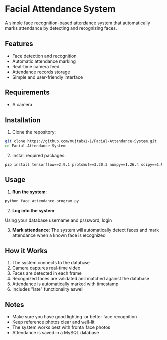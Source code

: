 # Facial Attendance System

A simple face recognition-based attendance system that automatically marks attendance by detecting and recognizing faces.

## Features

- Face detection and recognition
- Automatic attendance marking
- Real-time camera feed
- Attendance records storage
- Simple and user-friendly interface

## Requirements
- A camera

## Installation

1. Clone the repository:
```bash
git clone https://github.com/mujtaba1-1/Facial-Attendance-System.git
cd Facial-Attendance-System
```

2. Install required packages:
```bash
pip install tensorflow==2.9.1 protobuf==3.20.3 numpy==1.26.4 scipy==1.9.3 opencv-python Pillow mtcnn
```

## Usage

1. **Run the system**:
```bash
python face_attendance_program.py
```

2. **Log into the system**:

Using your database username and password, login

3. **Mark attendance**: The system will automatically detect faces and mark attendance when a known face is recognized

## How it Works

1. The system connects to the database
2. Camera captures real-time video
3. Faces are detected in each frame
4. Recognized faces are validated and matched against the database
5. Attendance is automatically marked with timestamp
6. Includes "late" functionality aswell

## Notes

- Make sure you have good lighting for better face recognition
- Keep reference photos clear and well-lit
- The system works best with frontal face photos
- Attendance is saved in a MySQL database
